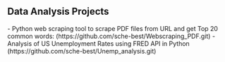 
<h2> Data Analysis Projects</h2>
- Python web scraping tool to scrape PDF files from URL and get Top 20 common words: (https://github.com/sche-best/Webscraping_PDF.git)
- Analysis of US Unemployment Rates using FRED API in Python (https://github.com/sche-best/Unemp_analysis.git)


<!--
**sche-best/sche-best** is a ✨ _special_ ✨ repository because its `README.md` (this file) appears on your GitHub profile.

Here are some ideas to get you started:

- 🔭 I’m currently working on ...
- 🌱 I’m currently learning ...
- 👯 I’m looking to collaborate on ...
- 🤔 I’m looking for help with ...
- 💬 Ask me about ...
- 📫 How to reach me: ...
- 😄 Pronouns: ...
- ⚡ Fun fact: ...
-->
